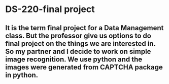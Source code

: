 # DS-220-final project
## It is the term final project for a Data Management class. But the professor give us options to do final project on the things we are interested in. So my partner and I decide to work on simple image recognition. We use python and the images were generated from CAPTCHA package in python.
